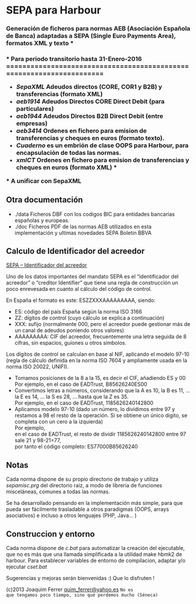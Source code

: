 <h1>SEPA para Harbour</h1>
<h3>Generación de ficheros para normas AEB (Asociación Española de Banca) 
adaptadas a SEPA (Single Euro Payments Area), formatos XML y texto *<h3>
<p>* Para periodo transitorio hasta 31-Enero-2016</hp>
=====================================================================
<ul>
<li><em>SepaXML </em>Adeudos directos (CORE, COR1 y B2B) y transferencias (formato XML)</li>
<li><em>aeb1914 </em>Adeudos Directos CORE Direct Debit (para particulares)</li>
<li><em>aeb1944 </em>Adeudos Directos B2B Direct Debit (entre empresas)</li>
<li><em>aeb3414 </em>Ordenes en fichero para emision de transferencias y cheques en euros (formato texto).</li>
<li><em>Cuaderno</em> es un embrión de clase OOPS para Harbour, para encapsulación de todas las normas.</li>
<li><em>xmlCT   </em>Ordenes en fichero para emision de transferencias y cheques en euros (formato XML) *</li>
</ul>
<p>* A unificar con SepaXML</p>

Otra documentación 
------------------
<ul>
<li>./data Ficheros DBF con los codigos BIC para entidades bancarias españolas y europeas.</li> 
<li>./doc  Ficheros PDF de las normas AEB utilizados en esta implementación y ultimas novedades SEPA Boletin BBVA</li>
</ul>

Calculo de Identificador del acreedor
-------------------------------------
<a href="http://inza.wordpress.com/2013/10/25/como-preparar-los-mandatos-sepa-identificador-del-acreedor/">SEPA – Identificador del acreedor
</a>

Uno de los datos importantes del mandato SEPA es el “identificador del acreedor” o “creditor Identifier” que tiene una regla de construcción un poco enrevesada en cuanto al cálculo del código de control.

En España el formato es este: ESZZXXXAAAAAAAAA, siendo:
<ul>
<li>ES: código del país España según la norma ISO 3166</li>
<li>ZZ: dígitos de control (cuyo cálculo se explica a continuación)</li>
<li>XXX: sufijo (normalmente 000, pero el acreedor puede gestionar más de un canal de adeudos poniendo otros valores)</li>
<li>AAAAAAAAA: CIF del acreedor, frecuentemente una letra seguida de 8 cifras, sin espacios, guiones u otros símbolos.</li>
</ul>
Los dígitos de control se calculan en base al NIF, aplicando el modelo 97-10 (regla de cálculo definida en la norma ISO 7604 y ampliamente usada en la norma ISO 20022, UNIFI).
<ul>
	<li>Tomamos posiciones de la 8 a la 15, es decir el CIF, añadiendo ES y 00<br>
		Por ejemplo, en el caso de EADTrust, B85626240ES00</li>
	<li>Convertimos letras a números, considerando que la A es 10, la B es 11, … la E es 14, … la  S es 28, … hasta que la Z es 35.<br>
		Por ejemplo, en el caso de EADTrust, 1185626240142800</li>
	<li>Aplicamos modelo 97-10 (dado un número, lo dividimos entre 97 y restamos a 98 el resto de la operación. Si se obtiene un único dígito, se completa con un cero a la izquierda)<br>
		Por ejemplo, <br>en el caso de EADTrust, el resto de dividir 1185626240142800 entre 97 sale 21 y 98-21=77,<br> por tanto el código completo:  ES77000B85626240</li>
</ul>		
	

Notas
-----
Cada norma dispone de su propio directorio de trabajo y utiliza <em>sepamisc.prg</em> del directorio raiz, a modo de 
libreria de funciones misceláneas, comunes a todas las normas. 

Se ha desarrollado pensando en la implementación más simple, para que pueda ser fácilmente trasladable a otros
paradigmas (OOPS, arrays asociativos) e incluso a otros lenguajes (PHP, Java... )


Construccion y entorno
----------------------
Cada norma dispone de <em>c.bat</em> para automatizar la creación del ejecutable, que no es más que una llamada
simplificada a la utilidad make hbmk2 de harbour.
Para establecer variables de entorno de compilacion, adaptar y/o ejecutar <em>cset.bat</em> 

Sugerencias y mejoras serán bienvenidas :)
Que lo disfruten !

(c)2013 Joaquim Ferrer
<quim_ferrer@yahoo.es>
<code>No es que tengamos poco tiempo, sino que perdemos mucho (Séneca)</code>
